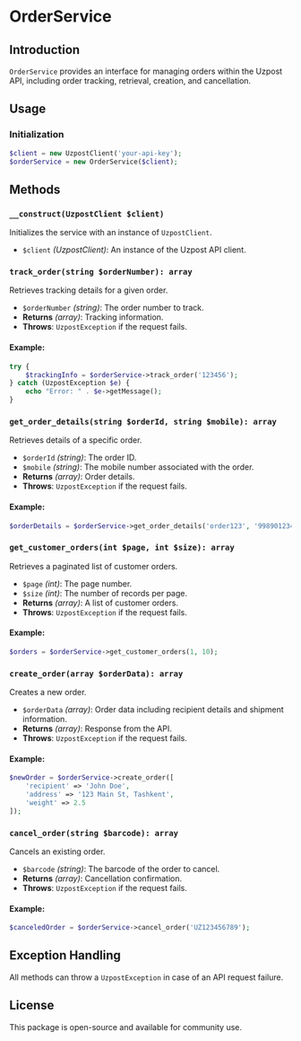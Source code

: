 # OrderService## Introduction`OrderService` provides an interface for managing orders within the Uzpost API, including order tracking, retrieval, creation, and cancellation.## Usage### Initialization```php$client = new UzpostClient('your-api-key');$orderService = new OrderService($client);```## Methods### `__construct(UzpostClient $client)`Initializes the service with an instance of `UzpostClient`.- `$client` *(UzpostClient)*: An instance of the Uzpost API client.### `track_order(string $orderNumber): array`Retrieves tracking details for a given order.- `$orderNumber` *(string)*: The order number to track.- **Returns** *(array)*: Tracking information.- **Throws**: `UzpostException` if the request fails.#### Example:```phptry {    $trackingInfo = $orderService->track_order('123456');} catch (UzpostException $e) {    echo "Error: " . $e->getMessage();}```### `get_order_details(string $orderId, string $mobile): array`Retrieves details of a specific order.- `$orderId` *(string)*: The order ID.- `$mobile` *(string)*: The mobile number associated with the order.- **Returns** *(array)*: Order details.- **Throws**: `UzpostException` if the request fails.#### Example:```php$orderDetails = $orderService->get_order_details('order123', '998901234567');```### `get_customer_orders(int $page, int $size): array`Retrieves a paginated list of customer orders.- `$page` *(int)*: The page number.- `$size` *(int)*: The number of records per page.- **Returns** *(array)*: A list of customer orders.- **Throws**: `UzpostException` if the request fails.#### Example:```php$orders = $orderService->get_customer_orders(1, 10);```### `create_order(array $orderData): array`Creates a new order.- `$orderData` *(array)*: Order data including recipient details and shipment information.- **Returns** *(array)*: Response from the API.- **Throws**: `UzpostException` if the request fails.#### Example:```php$newOrder = $orderService->create_order([    'recipient' => 'John Doe',    'address' => '123 Main St, Tashkent',    'weight' => 2.5]);```### `cancel_order(string $barcode): array`Cancels an existing order.- `$barcode` *(string)*: The barcode of the order to cancel.- **Returns** *(array)*: Cancellation confirmation.- **Throws**: `UzpostException` if the request fails.#### Example:```php$canceledOrder = $orderService->cancel_order('UZ123456789');```## Exception HandlingAll methods can throw a `UzpostException` in case of an API request failure.## LicenseThis package is open-source and available for community use.